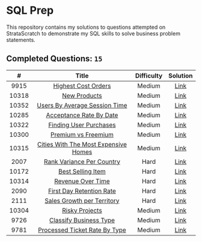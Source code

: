 # SQL Prep
This repository contains my solutions to questions attempted on StrataScratch to demonstrate my SQL skills to solve business problem statements.

## Completed Questions: `15`
|  #  | Title | Difficulty | Solution |
|:---:|:-----:|:----------:|:--------:|
|9915|[Highest Cost Orders](https://platform.stratascratch.com/coding/9915-highest-cost-orders?code_type=1)|Medium|[Link](https://github.com/adibandla/stratascratch-sql-daily/blob/main/sql/9915.sql)
|10318|[New Products](https://platform.stratascratch.com/coding/10318-new-products?code_type=1)|Medium|[Link](https://github.com/adibandla/stratascratch-sql-daily/blob/main/sql/10318.sql)
|10352|[Users By Average Session Time](https://platform.stratascratch.com/coding/10352-users-by-avg-session-time?code_type=1)|Medium|[Link](https://github.com/adibandla/stratascratch-sql-daily/blob/main/sql/10352.sql)
|10285|[Acceptance Rate By Date](https://platform.stratascratch.com/coding/10285-acceptance-rate-by-date?code_type=1)|Medium|[Link](https://github.com/adibandla/stratascratch-sql-daily/blob/main/sql/10285.sql)
|10322|[Finding User Purchases](https://platform.stratascratch.com/coding/10322-finding-user-purchases?code_type=1)|Medium|[Link](https://github.com/adibandla/stratascratch-sql-daily/blob/main/sql/10322.sql)
|10300|[Premium vs Freemium](https://platform.stratascratch.com/coding/10300-premium-vs-freemium?code_type=1)|Medium|[Link](https://github.com/adibandla/stratascratch-sql-daily/blob/main/sql/10300.sql)
|10315|[Cities With The Most Expensive Homes](https://platform.stratascratch.com/coding/10315-cities-with-the-most-expensive-homes?code_type=1)|Medium|[Link](https://github.com/adibandla/stratascratch-sql-daily/blob/main/sql/10315.sql)
|2007|[Rank Variance Per Country](https://platform.stratascratch.com/coding/2007-rank-variance-per-country?code_type=1)|Hard|[Link](https://github.com/adibandla/stratascratch-sql-daily/blob/main/sql/2007.sql)
|10172|[Best Selling Item](https://platform.stratascratch.com/coding/10172-best-selling-item?code_type=1)|Hard|[Link](https://github.com/adibandla/stratascratch-sql-daily/blob/main/sql/10172.sql)
|10314|[Revenue Over Time](https://platform.stratascratch.com/coding/10314-revenue-over-time?code_type=1)|Hard|[Link](https://github.com/adibandla/stratascratch-sql-daily/blob/main/sql/10314.sql)
|2090|[First Day Retention Rate](https://platform.stratascratch.com/coding/2090-first-day-retention-rate?code_type=1)|Hard|[Link](https://github.com/adibandla/stratascratch-sql-daily/blob/main/sql/2090.sql)
|2111|[Sales Growth per Territory](https://platform.stratascratch.com/coding/2111-sales-growth-per-territory?code_type=1)|Hard|[Link](https://github.com/adibandla/stratascratch-sql-daily/blob/main/sql/2111.sql)
|10304|[Risky Projects](https://platform.stratascratch.com/coding/10304-risky-projects?code_type=1)|Medium|[Link](https://github.com/adibandla/stratascratch-sql-daily/blob/main/sql/10304.sql)
|9726|[Classify Business Type](https://platform.stratascratch.com/coding/9726-classify-business-type?code_type=1)|Medium|[Link](https://github.com/adibandla/stratascratch-sql-daily/blob/main/sql/9726.sql)
|9781|[Processed Ticket Rate By Type](https://platform.stratascratch.com/coding/9781-find-the-rate-of-processed-tickets-for-each-type?code_type=1)|Medium|[Link](https://github.com/adibandla/stratascratch-sql-daily/blob/main/sql/9781.sql)
